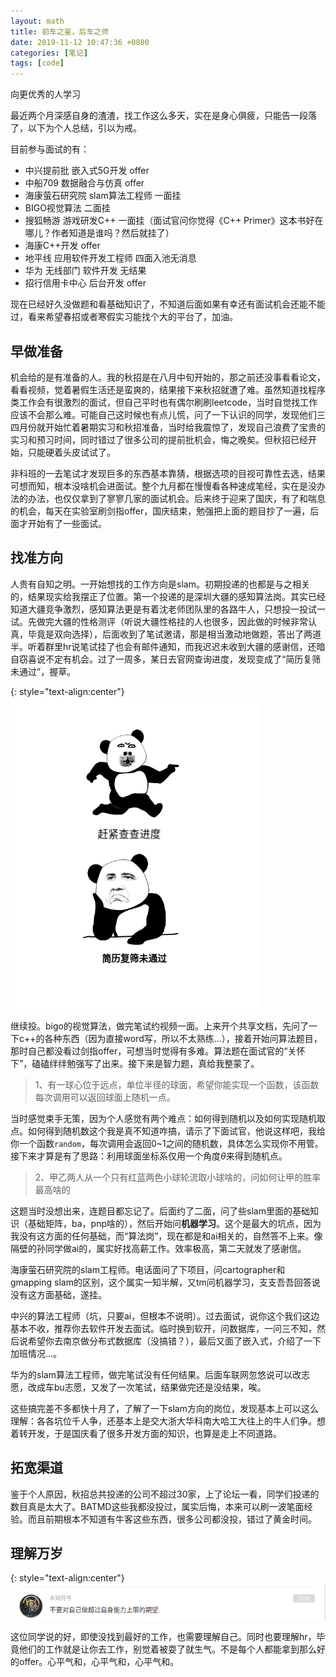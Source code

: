 ```yaml
---
layout: math
title: 前车之鉴，后车之师
date: 2019-11-12 10:47:36 +0800
categories: [笔记]
tags: [code]
---
```


向更优秀的人学习

最近两个月深感自身的渣渣，找工作这么多天，实在是身心俱疲，只能告一段落了，以下为个人总结，引以为戒。

目前参与面试的有：
* 中兴提前批 嵌入式5G开发 offer
* 中船709   数据融合与仿真 offer
* 海康萤石研究院 slam算法工程师 一面挂
* BIGO视觉算法  二面挂
* 搜狐畅游 游戏研发C++ 一面挂（面试官问你觉得《C++ Primer》这本书好在哪儿？作者知道是谁吗？然后就挂了）
* 海康C++开发 offer
* 地平线 应用软件开发工程师 四面入池无消息
* 华为 无线部门 软件开发 无结果
* 招行信用卡中心 后台开发 offer

现在已经好久没做题和看基础知识了，不知道后面如果有幸还有面试机会还能不能过，看来希望春招或者寒假实习能找个大的平台了，加油。

## 早做准备

机会给的是有准备的人。我的秋招是在八月中旬开始的，那之前还没事看看论文，看看视频，觉着暑假生活还是蛮爽的，结果接下来秋招就遭了难。虽然知道找程序类工作会有很激烈的面试，但自己平时也有偶尔刷刷leetcode，当时自觉找工作应该不会那么难。可能自己这时候也有点儿慌，问了一下认识的同学，发现他们三四月份就开始忙着暑期实习和秋招准备，当时给我震惊了，发现自己浪费了宝贵的实习和预习时间，同时错过了很多公司的提前批机会，悔之晚矣。但秋招已经开始，只能硬着头皮试试了。

非科班的一去笔试才发现巨多的东西基本靠猜，根据选项的目视可靠性去选，结果可想而知，根本没啥机会进面试。整个九月都在慢慢看各种速成笔经，实在是没办法的办法，也仅仅拿到了寥寥几家的面试机会。后来终于迎来了国庆，有了和喘息的机会，每天在实验室刷剑指offer，国庆结束，勉强把上面的题目抄了一遍，后面才开始有了一些面试。

## 找准方向

人贵有自知之明。一开始想找的工作方向是slam。初期投递的也都是与之相关的，结果现实给我摆正了位置。第一个投递的是深圳大疆的感知算法岗。其实已经知道大疆竞争激烈，感知算法更是有着沈老师团队里的各路牛人，只想投一投试一试。先做完大疆的性格测评（听说大疆性格挂的人也很多，因此做的时候非常认真，毕竟是双向选择），后面收到了笔试邀请，那是相当激动地做题，答出了两道半。听着群里hr说笔试挂了也会有邮件通知，而我迟迟未收到大疆的感谢信，还暗自窃喜说不定有机会。过了一周多，某日去官网查询进度，发现变成了“简历复筛未通过”，握草。

{: style="text-align:center"}
![握草](/images/img/recruitment/biaoqingbao1.png)

继续投。bigo的视觉算法，做完笔试约视频一面。上来开个共享文档，先问了一下c++的各种东西（因为直接word写，所以不太熟练...），接着开始问算法题目，那时自己都没看过剑指offer，可想当时觉得有多难。算法题在面试官的“关怀下”，磕磕绊绊勉强写了出来。接下来是智力题，真给我整蒙了。
> 1、有一球心位于远点，单位半径的球面，希望你能实现一个函数，该函数每次调用可以返回球面上随机一点。

当时感觉束手无策，因为个人感觉有两个难点：如何得到随机以及如何实现随机取点。如何得到随机数这个我是真不知道咋搞，请示了下面试官，他说这样吧，我给你一个函数`random`，每次调用会返回0~1之间的随机数，具体怎么实现你不用管。接下来才算是有了思路：利用球面坐标系仅用一个角度$\theta$来得到随机点。

> 2、甲乙两人从一个只有红蓝两色小球轮流取小球啥的，问如何让甲的胜率最高啥的

这题当时没想出来，连题目都忘记了。后面约了二面，问了些slam里面的基础知识（基础矩阵，ba，pnp啥的），然后开始问**机器学习**。这个是最大的坑点，因为我没有这方面的任何基础，而“算法岗”，现在都是和ai相关的，自然答不上来。像隔壁的孙同学做ai的，属实好找高薪工作。效率极高，第二天就发了感谢信。

海康萤石研究院的slam工程师。电话面问了下项目，问cartographer和gmapping slam的区别，这个属实一知半解，又tm问机器学习，支支吾吾回答说没有这方面基础，遂挂。

中兴的算法工程师（坑，只要ai，但根本不说明）。过去面试，说你这个我们这边基本不收，推荐你去软件开发去面试。临时换到软开，问数据库，一问三不知，然后说希望你去南京做分布式数据库（没搞错？），最后又面了嵌入式，介绍了一下加班情况...。

华为的slam算法工程师，做完笔试没有任何结果。后面车联网忽悠说可以改志愿，改成车bu志愿，又发了一次笔试，结果做完还是没结果，唉。

这些搞完差不多都快十月了，了解了一下slam方向的岗位，发现基本上可以这么理解：各各坑位千人争，还基本上是交大浙大华科南大哈工大往上的牛人们争。想着转开发，于是国庆看了很多开发方面的知识，也算是走上不同道路。

## 拓宽渠道

鉴于个人原因，秋招总共投递的公司不超过30家，上了论坛一看，同学们投递的数目真是太大了。BATMD这些我都没投过，属实后悔，本来可以刷一波笔面经验。而且前期根本不知道有牛客这些东西，很多公司都没投，错过了黄金时间。

## 理解万岁

{: style="text-align:center"}
![握草](/images/img/recruitment/good.png)

这位同学说的好，即使没找到最好的工作，也需要理解自己。同时也要理解hr，毕竟他们的工作就是让你去工作，别觉着被耍了就生气。不是每个人都能拿到那么好的offer。心平气和，心平气和，心平气和。
